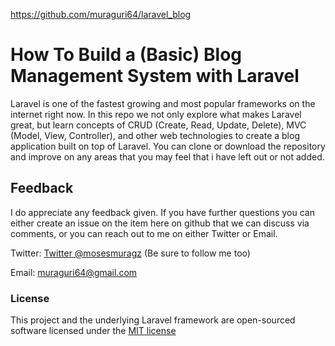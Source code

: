 https://github.com/muraguri64/laravel_blog

# How To Build a (Basic) Blog Management System with Laravel

Laravel is one of the fastest growing and most popular frameworks on the internet right now. In this repo we not only explore what makes Laravel great, but learn concepts of CRUD (Create, Read, Update, Delete), MVC (Model, View, Controller), and other web technologies to create a blog application built on top of Laravel.
You can clone or download the repository and improve on any areas that you may feel that i have left out or not added.
## Feedback

I do appreciate any feedback given. If you have further questions you can either create an issue on the item here on github that we can discuss via comments, or you can reach out to me on either Twitter or Email.

Twitter: [Twitter @mosesmuragz](http://twitter.com/mosesmuragz) (Be sure to follow me too)

Email: muraguri64@gmail.com


### License

This project and the underlying Laravel framework are open-sourced software licensed under the [MIT license](http://opensource.org/licenses/MIT)